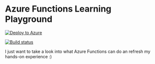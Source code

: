 # Azure Functions Learning Playground

[![Deploy to Azure](https://azuredeploy.net/deploybutton.png)](https://azuredeploy.net/)

[![Build status](https://emilcraciun.visualstudio.com/FunctionsPlayground/_apis/build/status/FunctionsPlayground-CI)](https://emilcraciun.visualstudio.com/FunctionsPlayground/_build/latest?definitionId=4)

I just want to take a look into what Azure Functions can do an refresh my hands-on experience :)